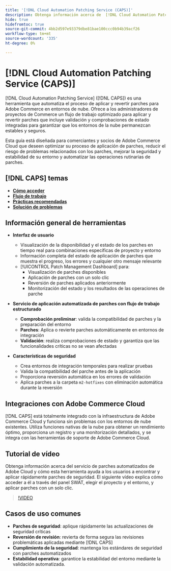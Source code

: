 ```yaml
---
title: '[!DNL Cloud Automation Patching Service (CAPS)]'
description: Obtenga información acerca de  [!DNL Cloud Automation Patching Service (CAPS)], sus usos, cómo tener acceso a él y prácticas recomendadas para aplicar parches automatizados
hide: true
hidefromtoc: true
source-git-commit: 4bb2d597e93379dbe81bae100ccc0b94b39acf26
workflow-type: tm+mt
source-wordcount: '335'
ht-degree: 0%

---
```


# [!DNL Cloud Automation Patching Service (CAPS)]

[!DNL Cloud Automation Patching Service] ([!DNL CAPS]) es una herramienta que automatiza el proceso de aplicar y revertir parches para Adobe Commerce en entornos de nube. Ofrece a los administradores de proyectos de Commerce un flujo de trabajo optimizado para aplicar y revertir parches que incluye validación y comprobaciones de estado integradas para garantizar que los entornos de la nube permanezcan estables y seguros.

Esta guía está diseñada para comerciantes y socios de Adobe Commerce Cloud que deseen optimizar su proceso de aplicación de parches, reducir el riesgo de problemas relacionados con los parches, mejorar la seguridad y estabilidad de su entorno y automatizar las operaciones rutinarias de parches.

## [!DNL CAPS] temas

* **[Cómo acceder](access.md)**
* **[Flujo de trabajo](workflow.md)**
* **[Prácticas recomendadas](best-practices.md)**
* **[Solución de problemas](troubleshooting.md)**

## Información general de herramientas

* **Interfaz de usuario**
   * Visualización de la disponibilidad y el estado de los parches en tiempo real para combinaciones específicas de proyecto y entorno
   * Información completa del estado de aplicación de parches que muestra el progreso, los errores y cualquier otro mensaje relevante
   * [!UICONTROL Patch Management Dashboard] para:
      * Visualización de parches disponibles
      * Aplicación de parches con un solo clic
      * Reversión de parches aplicados anteriormente
      * Monitorización del estado y los resultados de las operaciones de parche

* **Servicio de aplicación automatizada de parches con flujo de trabajo estructurado**
   * **Comprobación preliminar**: valida la compatibilidad de parches y la preparación del entorno
   * **Parches**: Aplica o revierte parches automáticamente en entornos de integración
   * **Validación**: realiza comprobaciones de estado y garantiza que las funcionalidades críticas no se vean afectadas

* **Características de seguridad**
   * Crea entornos de integración temporales para realizar pruebas
   * Valida la compatibilidad del parche antes de la aplicación
   * Proporciona reversión automática en los errores de validación
   * Aplica parches a la carpeta `m2-hotfixes` con eliminación automática durante la reversión

## Integraciones con Adobe Commerce Cloud

[!DNL CAPS] está totalmente integrado con la infraestructura de Adobe Commerce Cloud y funciona sin problemas con los entornos de nube existentes. Utiliza funciones nativas de la nube para obtener un rendimiento óptimo, proporciona un registro y una monitorización detallados, y se integra con las herramientas de soporte de Adobe Commerce Cloud.

## Tutorial de vídeo

Obtenga información acerca del servicio de parches automatizados de Adobe Cloud y cómo esta herramienta ayuda a los usuarios a encontrar y aplicar rápidamente parches de seguridad. El siguiente vídeo explica cómo acceder a él a través del panel SWAT, elegir el proyecto y el entorno, y aplicar parches con un solo clic.

>[!VIDEO](https://video.tv.adobe.com/v/3476250/?captions=spa&learn=on&enablevpops)

## Casos de uso comunes

* **Parches de seguridad**: aplique rápidamente las actualizaciones de seguridad críticas
* **Reversión de revisión**: revierta de forma segura las revisiones problemáticas aplicadas mediante [!DNL CAPS]
* **Cumplimiento de la seguridad**: mantenga los estándares de seguridad con parches automatizados
* **Estabilidad operativa**: garantice la estabilidad del entorno mediante la validación automatizada.
